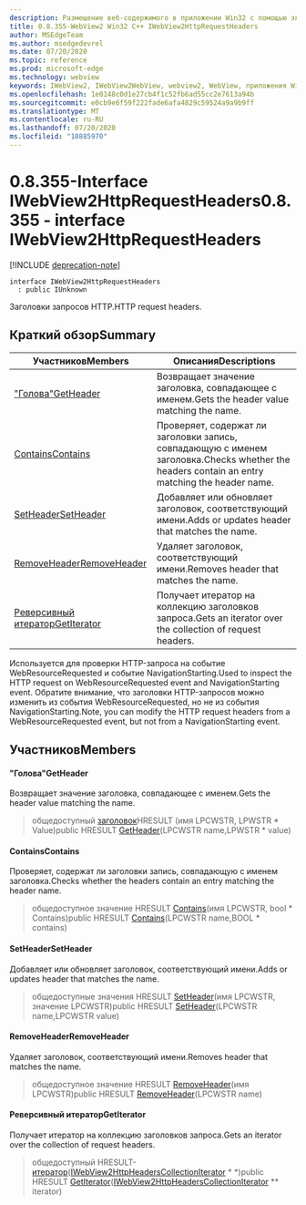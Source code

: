 ```yaml
---
description: Размещение веб-содержимого в приложении Win32 с помощью элемента управления Microsoft Edge WebView2
title: 0.8.355-WebView2 Win32 C++ IWebView2HttpRequestHeaders
author: MSEdgeTeam
ms.author: msedgedevrel
ms.date: 07/20/2020
ms.topic: reference
ms.prod: microsoft-edge
ms.technology: webview
keywords: IWebView2, IWebView2WebView, webview2, WebView, приложения Win32, Win32, EDGE
ms.openlocfilehash: 1e0148c0d1e27cb4f1c52fb6ad55cc2e7613a94b
ms.sourcegitcommit: e0cb9e6f59f222fade6afa4829c59524a9a9b9ff
ms.translationtype: MT
ms.contentlocale: ru-RU
ms.lasthandoff: 07/20/2020
ms.locfileid: "10885970"
---
```

# <span data-ttu-id="1d4e2-104">0.8.355-Interface IWebView2HttpRequestHeaders</span><span class="sxs-lookup"><span data-stu-id="1d4e2-104">0.8.355 - interface IWebView2HttpRequestHeaders</span></span> 

[!INCLUDE [deprecation-note](../../includes/deprecation-note.md)]

```
interface IWebView2HttpRequestHeaders
  : public IUnknown
```

<span data-ttu-id="1d4e2-105">Заголовки запросов HTTP.</span><span class="sxs-lookup"><span data-stu-id="1d4e2-105">HTTP request headers.</span></span>

## <span data-ttu-id="1d4e2-106">Краткий обзор</span><span class="sxs-lookup"><span data-stu-id="1d4e2-106">Summary</span></span>

 <span data-ttu-id="1d4e2-107">Участников</span><span class="sxs-lookup"><span data-stu-id="1d4e2-107">Members</span></span>                        | <span data-ttu-id="1d4e2-108">Описания</span><span class="sxs-lookup"><span data-stu-id="1d4e2-108">Descriptions</span></span>
--------------------------------|---------------------------------------------
[<span data-ttu-id="1d4e2-109">"Голова"</span><span class="sxs-lookup"><span data-stu-id="1d4e2-109">GetHeader</span></span>](#getheader) | <span data-ttu-id="1d4e2-110">Возвращает значение заголовка, совпадающее с именем.</span><span class="sxs-lookup"><span data-stu-id="1d4e2-110">Gets the header value matching the name.</span></span>
[<span data-ttu-id="1d4e2-111">Contains</span><span class="sxs-lookup"><span data-stu-id="1d4e2-111">Contains</span></span>](#contains) | <span data-ttu-id="1d4e2-112">Проверяет, содержат ли заголовки запись, совпадающую с именем заголовка.</span><span class="sxs-lookup"><span data-stu-id="1d4e2-112">Checks whether the headers contain an entry matching the header name.</span></span>
[<span data-ttu-id="1d4e2-113">SetHeader</span><span class="sxs-lookup"><span data-stu-id="1d4e2-113">SetHeader</span></span>](#setheader) | <span data-ttu-id="1d4e2-114">Добавляет или обновляет заголовок, соответствующий имени.</span><span class="sxs-lookup"><span data-stu-id="1d4e2-114">Adds or updates header that matches the name.</span></span>
[<span data-ttu-id="1d4e2-115">RemoveHeader</span><span class="sxs-lookup"><span data-stu-id="1d4e2-115">RemoveHeader</span></span>](#removeheader) | <span data-ttu-id="1d4e2-116">Удаляет заголовок, соответствующий имени.</span><span class="sxs-lookup"><span data-stu-id="1d4e2-116">Removes header that matches the name.</span></span>
[<span data-ttu-id="1d4e2-117">Реверсивный итератор</span><span class="sxs-lookup"><span data-stu-id="1d4e2-117">GetIterator</span></span>](#getiterator) | <span data-ttu-id="1d4e2-118">Получает итератор на коллекцию заголовков запроса.</span><span class="sxs-lookup"><span data-stu-id="1d4e2-118">Gets an iterator over the collection of request headers.</span></span>

<span data-ttu-id="1d4e2-119">Используется для проверки HTTP-запроса на событие WebResourceRequested и событие NavigationStarting.</span><span class="sxs-lookup"><span data-stu-id="1d4e2-119">Used to inspect the HTTP request on WebResourceRequested event and NavigationStarting event.</span></span> <span data-ttu-id="1d4e2-120">Обратите внимание, что заголовки HTTP-запросов можно изменить из события WebResourceRequested, но не из события NavigationStarting.</span><span class="sxs-lookup"><span data-stu-id="1d4e2-120">Note, you can modify the HTTP request headers from a WebResourceRequested event, but not from a NavigationStarting event.</span></span>

## <span data-ttu-id="1d4e2-121">Участников</span><span class="sxs-lookup"><span data-stu-id="1d4e2-121">Members</span></span>

#### <span data-ttu-id="1d4e2-122">"Голова"</span><span class="sxs-lookup"><span data-stu-id="1d4e2-122">GetHeader</span></span> 

<span data-ttu-id="1d4e2-123">Возвращает значение заголовка, совпадающее с именем.</span><span class="sxs-lookup"><span data-stu-id="1d4e2-123">Gets the header value matching the name.</span></span>

> <span data-ttu-id="1d4e2-124">общедоступный [заголовок](#getheader)HRESULT (имя LPCWSTR, LPWSTR \* Value)</span><span class="sxs-lookup"><span data-stu-id="1d4e2-124">public HRESULT [GetHeader](#getheader)(LPCWSTR name,LPWSTR \* value)</span></span>

#### <span data-ttu-id="1d4e2-125">Contains</span><span class="sxs-lookup"><span data-stu-id="1d4e2-125">Contains</span></span> 

<span data-ttu-id="1d4e2-126">Проверяет, содержат ли заголовки запись, совпадающую с именем заголовка.</span><span class="sxs-lookup"><span data-stu-id="1d4e2-126">Checks whether the headers contain an entry matching the header name.</span></span>

> <span data-ttu-id="1d4e2-127">общедоступное значение HRESULT [Contains](#contains)(имя LPCWSTR, bool \* Contains)</span><span class="sxs-lookup"><span data-stu-id="1d4e2-127">public HRESULT [Contains](#contains)(LPCWSTR name,BOOL \* contains)</span></span>

#### <span data-ttu-id="1d4e2-128">SetHeader</span><span class="sxs-lookup"><span data-stu-id="1d4e2-128">SetHeader</span></span> 

<span data-ttu-id="1d4e2-129">Добавляет или обновляет заголовок, соответствующий имени.</span><span class="sxs-lookup"><span data-stu-id="1d4e2-129">Adds or updates header that matches the name.</span></span>

> <span data-ttu-id="1d4e2-130">общедоступные значения HRESULT [SetHeader](#setheader)(имя LPCWSTR, значение LPCWSTR)</span><span class="sxs-lookup"><span data-stu-id="1d4e2-130">public HRESULT [SetHeader](#setheader)(LPCWSTR name,LPCWSTR value)</span></span>

#### <span data-ttu-id="1d4e2-131">RemoveHeader</span><span class="sxs-lookup"><span data-stu-id="1d4e2-131">RemoveHeader</span></span> 

<span data-ttu-id="1d4e2-132">Удаляет заголовок, соответствующий имени.</span><span class="sxs-lookup"><span data-stu-id="1d4e2-132">Removes header that matches the name.</span></span>

> <span data-ttu-id="1d4e2-133">общедоступное значение HRESULT [RemoveHeader](#removeheader)(имя LPCWSTR)</span><span class="sxs-lookup"><span data-stu-id="1d4e2-133">public HRESULT [RemoveHeader](#removeheader)(LPCWSTR name)</span></span>

#### <span data-ttu-id="1d4e2-134">Реверсивный итератор</span><span class="sxs-lookup"><span data-stu-id="1d4e2-134">GetIterator</span></span> 

<span data-ttu-id="1d4e2-135">Получает итератор на коллекцию заголовков запроса.</span><span class="sxs-lookup"><span data-stu-id="1d4e2-135">Gets an iterator over the collection of request headers.</span></span>

> <span data-ttu-id="1d4e2-136">общедоступный HRESULT- [итератор](#getiterator)([IWebView2HttpHeadersCollectionIterator](IWebView2HttpHeadersCollectionIterator.md) \* \*)</span><span class="sxs-lookup"><span data-stu-id="1d4e2-136">public HRESULT [GetIterator](#getiterator)([IWebView2HttpHeadersCollectionIterator](IWebView2HttpHeadersCollectionIterator.md) \*\* iterator)</span></span>

